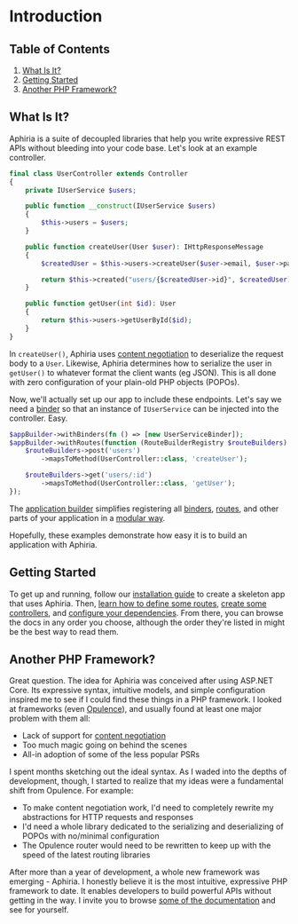 <h1 id="doc-title">Introduction</h1>

<nav class="toc-nav" markdown="1">

<div class="toc-nav-contents" markdown="1">

<h2 id="table-of-contents">Table of Contents</h2>

1. [What Is It?](#what-is-it)
2. [Getting Started](#getting-started)
3. [Another PHP Framework?](#another-php-framework)

</div>

</nav>

<h2 id="what-is-it">What Is It?</h2>

Aphiria is a suite of decoupled libraries that help you write expressive REST APIs without bleeding into your code base.  Let's look at an example controller.

```php
final class UserController extends Controller
{
    private IUserService $users;

    public function __construct(IUserService $users)
    {
        $this->users = $users;
    }

    public function createUser(User $user): IHttpResponseMessage
    {
        $createdUser = $this->users->createUser($user->email, $user->password);

        return $this->created("users/{$createdUser->id}", $createdUser);
    }

    public function getUser(int $id): User
    {
        return $this->users->getUserById($id);
    }
}
```

In `createUser()`, Aphiria uses [content negotiation](content-negotiation.md) to deserialize the request body to a `User`.  Likewise, Aphiria determines how to serialize the user in `getUser()` to whatever format the client wants (eg JSON).  This is all done with zero configuration of your plain-old PHP objects (POPOs).

Now, we'll actually set up our app to include these endpoints.  Let's say we need a [binder](binders.md) so that an instance of `IUserService` can be injected into the controller.  Easy.

```php
$appBuilder->withBinders(fn () => [new UserServiceBinder]);
$appBuilder->withRoutes(function (RouteBuilderRegistry $routeBuilders) {
    $routeBuilders->post('users')
        ->mapsToMethod(UserController::class, 'createUser');

    $routeBuilders->get('users/:id')
        ->mapsToMethod(UserController::class, 'getUser');
});
```

The [application builder](application-builders.md) simplifies registering all [binders](application-builders.md#component-binders), [routes](application-builders.md#component-routes), and other parts of your application in a [modular way](application-builders.md#basics).

Hopefully, these examples demonstrate how easy it is to build an application with Aphiria.

<h2 id="getting-started">Getting Started</h2>

To get up and running, follow our [installation guide](installation.md) to create a skeleton app that uses Aphiria.  Then, [learn how to define some routes](routing.md),  [create some controllers](controllers.md), and [configure your dependencies](binders.md).  From there, you can browse the docs in any order you choose, although the order they're listed in might be the best way to read them.

<h2 id="another-php-framework">Another PHP Framework?</h2>

Great question.  The idea for Aphiria was conceived after using ASP.NET Core.  Its expressive syntax, intuitive models, and simple configuration inspired me to see if I could find these things in a PHP framework.  I looked at frameworks (even <a href="https://www.opulencephp.com" target="_blank" title="Opulence">Opulence</a>), and usually found at least one major problem with them all:
 
* Lack of support for [content negotiation](content-negotiation.md)
* Too much magic going on behind the scenes
* All-in adoption of some of the less popular PSRs

I spent months sketching out the ideal syntax.  As I waded into the depths of development, though, I started to realize that my ideas were a fundamental shift from Opulence.  For example:
  
* To make content negotiation work, I'd need to completely rewrite my abstractions for HTTP requests and responses
* I'd need a whole library dedicated to the serializing and deserializing of POPOs with no/minimal configuration
* The Opulence router would need to be rewritten to keep up with the speed of the latest routing libraries

After more than a year of development, a whole new framework was emerging - Aphiria.  I honestly believe it is the most intuitive, expressive PHP framework to date.  It enables developers to build powerful APIs without getting in the way.  I invite you to browse [some of the documentation](controllers.md) and see for yourself.
